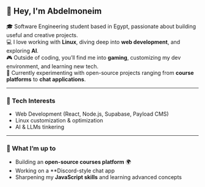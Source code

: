 ## 👋 Hey, I'm Abdelmoneim  

🎓 Software Engineering student based in Egypt, passionate about building useful and creative projects.  
💻 I love working with **Linux**, diving deep into **web development**, and exploring **AI**.  
🎮 Outside of coding, you’ll find me into **gaming**, customizing my dev environment, and learning new tech.  
🚀 Currently experimenting with open-source projects ranging from **course platforms** to **chat applications**.  

---

### 🔧 Tech Interests
- Web Development (React, Node.js, Supabase, Payload CMS)  
- Linux customization & optimization  
- AI & LLMs tinkering  

---

### 🌱 What I’m up to
- Building an **open-source courses platform** 🌍  
- Working on a **Discord-style chat app 
- Sharpening my **JavaScript skills** and learning advanced concepts  
